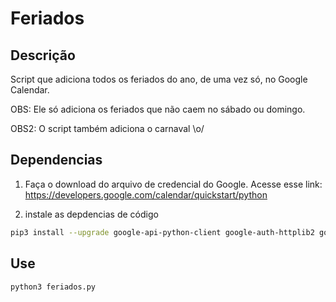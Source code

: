 Feriados
===========

## Descrição
Script que adiciona todos os feriados do ano, de uma vez só, no Google Calendar.

OBS: Ele só adiciona os feriados que não caem no sábado ou domingo.

OBS2: O script também adiciona o carnaval \o/

## Dependencias
1. Faça o download do arquivo de credencial do Google. Acesse esse link: https://developers.google.com/calendar/quickstart/python

2. instale as depdencias de código
```bash
pip3 install --upgrade google-api-python-client google-auth-httplib2 google-auth-oauthlib
```

## Use
```bash
python3 feriados.py
```

